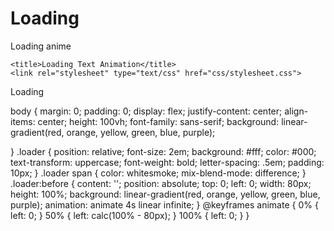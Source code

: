 # Loading
Loading anime
<!doctype html>
<html lang=en>
<head>
   
    <title>Loading Text Animation</title>
    <link rel="stylesheet" type="text/css" href="css/stylesheet.css">
</head>
<body>
    <div class="loader"><span>Loading</span></div>
</body>
</html>





body
{
    margin: 0;
    padding: 0;
    display: flex;
    justify-content: center;
    align-items: center;
    height: 100vh;
    font-family: sans-serif; 
    background: linear-gradient(red, orange, yellow, green, blue, purple);


    
}
.loader 
{
    position: relative;
    font-size: 2em;
    background: #fff;
    color:  #000;
    text-transform: uppercase;
    font-weight: bold;
    letter-spacing: .5em;
    padding: 10px;
}
.loader span
{
   color: whitesmoke;
   mix-blend-mode: difference;
}
.loader:before
{
    content: '';
    position: absolute;
    top: 0;
    left: 0;
    width: 80px;
    height: 100%;
    background: linear-gradient(red, orange, yellow, green, blue, purple);
    animation: animate 4s linear infinite;
}
@keyframes animate
{
    0%
    {
        left: 0;
    }
    50%
    {
        left: calc(100% - 80px);
    }
    100%
    {
        left: 0;
    }
}
